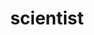 ---
layout: people&body
title: scientist
emoji: scientist
permalink: 🧑‍🔬.html
image: assets/img/3moji/scientist.png
---